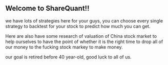 ## Welcome to ShareQuant!!

we have lots of strategies here for your guys, you can choose every single strategy to backtest for your stock to predict how much you can get.

Here are also have some research of valuation of China stock market to help ourselves to have the point of whether it is the right time to drop all of our money to the fucking stock markey to make money.

our goal is retired before 40 year-old, good luck to all of us.
